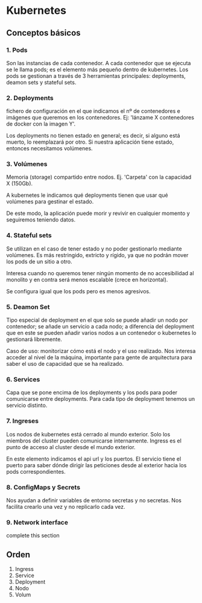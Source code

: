# Kubernetes

## Conceptos básicos

### 1. Pods

Son las instancias de cada contenedor. 
A cada contenedor que se ejecuta se le llama pods; es el elemento más pequeño dentro de kubernetes. 
Los pods se gestionan a través de 3 herramientas principales: deployments, deamon sets y stateful sets.

### 2. Deployments

fichero de configuración en el que indicamos el nº de contenedores e imágenes que queremos en los contenedores.
Ej: 'lánzame X contenedores de docker con la imagen Y'. 

Los deployments no tienen estado en general; es decir, si alguno está muerto, lo reemplazará por otro. 
Si nuestra aplicación tiene estado, entonces necesitamos volúmenes. 

### 3. Volúmenes

Memoria (storage) compartido entre nodos. Ej. 'Carpeta' con la capacidad X (150Gb). 

A kubernetes le indicamos qué deployments tienen que usar qué volúmenes para gestinar el estado.

De este modo, la aplicación puede morir y revivir en cualquier momento y seguiremos teniendo datos.

### 4. Stateful sets

Se utilizan en el caso de tener estado y no poder gestionarlo mediante volúmenes.
Es más restringido, extricto y rígido, ya que no podrán mover los pods de un sitio a otro.

Interesa cuando no queremos tener ningún momento de no accesibilidad al monolito y en contra será menos escalable (crece en horizontal).  

Se configura igual que los pods pero es menos agresivos.

### 5. Deamon Set

Tipo especial de deployment en el que solo se puede añadir un nodo por contenedor; se añade un servicio a cada nodo; 
a diferencia del deployment que en este se pueden añadir varios nodos a un contenedor o kubernetes lo gestionará libremente.

Caso de uso: monitorizar cómo está el nodo y el uso realizado. Nos interesa acceder al nivel de la máquina, 
importante para gente de arquitectura para saber el uso de capacidad que se ha realizado.

### 6. Services

Capa que se pone encima de los deployments y los pods para poder comunicarse entre deployments.
Para cada tipo de deployment tenemos un servicio distinto.

### 7. Ingreses

Los nodos de kubernetes está cerrado al mundo exterior. Solo los miembros del cluster pueden comunicarse internamente.
Ingress es el punto de acceso al cluster desde el mundo exterior.

En este elemento indicamos el api url y los puertos.
El servicio tiene el puerto para saber dónde dirigir las peticiones desde al exterior hacia los pods correspondientes.

### 8. ConfigMaps y Secrets

Nos ayudan a definir variables de entorno secretas y no secretas. 
Nos facilita crearlo una vez y no replicarlo cada vez.

### 9. Network interface

complete this section


## Orden

1. Ingress
2. Service
3. Deployment
4. Nodo
5. Volum